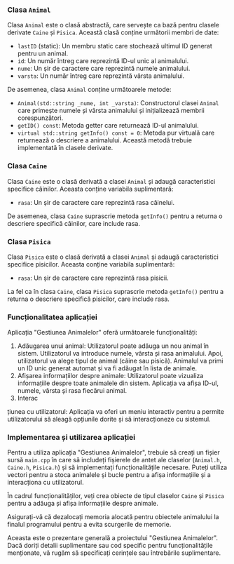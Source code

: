 ### Clasa `Animal`

Clasa `Animal` este o clasă abstractă, care servește ca bază pentru clasele derivate `Caine` și `Pisica`. Această clasă conține următorii membri de date:

- `lastID` (static): Un membru static care stochează ultimul ID generat pentru un animal.
- `id`: Un număr întreg care reprezintă ID-ul unic al animalului.
- `nume`: Un șir de caractere care reprezintă numele animalului.
- `varsta`: Un număr întreg care reprezintă vârsta animalului.

De asemenea, clasa `Animal` conține următoarele metode:

- `Animal(std::string _nume, int _varsta)`: Constructorul clasei `Animal` care primește numele și vârsta animalului și inițializează membrii corespunzători.
- `getID() const`: Metoda getter care returnează ID-ul animalului.
- `virtual std::string getInfo() const = 0`: Metoda pur virtuală care returnează o descriere a animalului. Această metodă trebuie implementată în clasele derivate.

### Clasa `Caine`

Clasa `Caine` este o clasă derivată a clasei `Animal` și adaugă caracteristici specifice câinilor. Aceasta conține variabila suplimentară:

- `rasa`: Un șir de caractere care reprezintă rasa câinelui.

De asemenea, clasa `Caine` suprascrie metoda `getInfo()` pentru a returna o descriere specifică câinilor, care include rasa.

### Clasa `Pisica`

Clasa `Pisica` este o clasă derivată a clasei `Animal` și adaugă caracteristici specifice pisicilor. Aceasta conține variabila suplimentară:

- `rasa`: Un șir de caractere care reprezintă rasa pisicii.

La fel ca în clasa `Caine`, clasa `Pisica` suprascrie metoda `getInfo()` pentru a returna o descriere specifică pisicilor, care include rasa.

### Funcționalitatea aplicației

Aplicația "Gestiunea Animalelor" oferă următoarele funcționalități:

1. Adăugarea unui animal: Utilizatorul poate adăuga un nou animal în sistem. Utilizatorul va introduce numele, vârsta și rasa animalului. Apoi, utilizatorul va alege tipul de animal (câine sau pisică). Animalul va primi un ID unic generat automat și va fi adăugat în lista de animale.
2. Afișarea informațiilor despre animale: Utilizatorul poate vizualiza informațiile despre toate animalele din sistem. Aplicația va afișa ID-ul, numele, vârsta și rasa fiecărui animal.
3. Interac

țiunea cu utilizatorul: Aplicația va oferi un meniu interactiv pentru a permite utilizatorului să aleagă opțiunile dorite și să interacționeze cu sistemul.

### Implementarea și utilizarea aplicației

Pentru a utiliza aplicația "Gestiunea Animalelor", trebuie să creați un fișier sursă `main.cpp` în care să includeți fișierele de antet ale claselor (`Animal.h`, `Caine.h`, `Pisica.h`) și să implementați funcționalitățile necesare. Puteți utiliza vectori pentru a stoca animalele și bucle pentru a afișa informațiile și a interacționa cu utilizatorul.

În cadrul funcționalităților, veți crea obiecte de tipul claselor `Caine` și `Pisica` pentru a adăuga și afișa informațiile despre animale.

Asigurați-vă că dezalocați memoria alocată pentru obiectele animalului la finalul programului pentru a evita scurgerile de memorie.

Aceasta este o prezentare generală a proiectului "Gestiunea Animalelor". Dacă doriți detalii suplimentare sau cod specific pentru funcționalitățile menționate, vă rugăm să specificați cerințele sau întrebările suplimentare.
